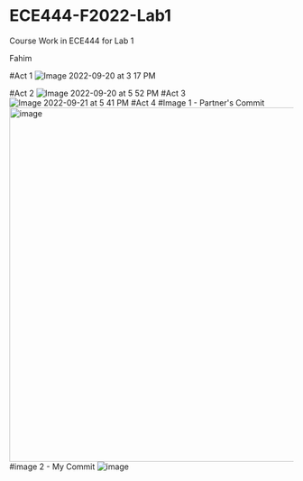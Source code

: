 # ECE444-F2022-Lab1
Course Work in ECE444 for Lab 1 


Fahim

#Act 1
![Image 2022-09-20 at 3 17 PM](https://user-images.githubusercontent.com/50860386/191617263-11e902f7-0246-4f10-9eef-dfe5c36a397a.jpg)

#Act 2
![Image 2022-09-20 at 5 52 PM](https://user-images.githubusercontent.com/50860386/191617078-d2df6cec-6b9e-4bd8-8014-ad1fe916aac5.jpg)
#Act 3
![Image 2022-09-21 at 5 41 PM](https://user-images.githubusercontent.com/50860386/191616801-f3e9a1d3-3c49-4d57-89d9-e3bfbf8cadab.jpg)
#Act 4 
#Image 1 - Partner's Commit 
<img width="628" alt="image" src="https://user-images.githubusercontent.com/50860386/191620626-1427e365-1fe3-495a-8009-a47de2e43e35.png">
#image 2 - My Commit 
![image](https://user-images.githubusercontent.com/50860386/191620731-78a46e50-cd92-4295-8b61-302a2fae7b83.png)
